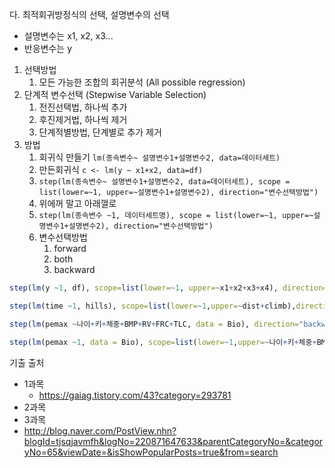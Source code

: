 다. 최적회귀방정식의 선택, 설명변수의 선택

* 설명변수는 x1, x2, x3...
* 반응변수는 y

1. 선택방법
   1. 모든 가능한 조합의 회귀분석 (All possible regression)
2. 단계적 변수선택 (Stepwise Variable Selection)
   1. 전진선택법, 하나씩 추가
   2. 후진제거법, 하나씩 제거
   3. 단계적별방법, 단계별로 추가 제거
3. 방법
   1. 회귀식 만들기 `lm(종속변수~ 설명변수1+설명변수2, data=데이터세트)`
   2. 만든회귀식 `c <- lm(y ~ x1+x2, data=df)`
   3. `step(lm(종속변수~ 설명변수1+설명변수2, data=데이터세트), scope = list(lower=~1, upper=~설명변수1+설명변수2), direction="변수선택방법")`
   4. 위에꺼 말고 아래껄로
   5. `step(lm(종속변수 ~1, 데이터세트명), scope = list(lower=~1, upper=~설명변수1+설명변수2), direction="변수선택방법")`
   6. 변수선택방법
      1. forward
      2. both
      3. backward

```r
step(lm(y ~1, df), scope=list(lower=~1, upper=~x1+x2+x3+x4), direction="forward")
```

```r
step(lm(time ~1, hills), scope=list(lower=~1,upper=~dist+climb),direction="forward")
```

```r
step(lm(pemax ~나이+키+체중+BMP+RV+FRC+TLC, data = Bio), direction="backward")
```

```r
step(lm(pemax ~1, data = Bio), scope=list(lower=~1,upper=~나이+키+체중+BMP+RV+FRC+TLC) direction="both")
```


기출 출처
* 1과목
  * https://gaiag.tistory.com/43?category=293781
* 2과목
* 3과목
* http://blog.naver.com/PostView.nhn?blogId=tjsqjavmfh&logNo=220871647633&parentCategoryNo=&categoryNo=65&viewDate=&isShowPopularPosts=true&from=search
